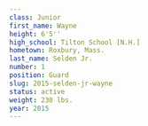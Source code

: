 ```yaml
---
class: Junior
first_name: Wayne
height: 6'5''
high_school: Tilton School [N.H.]
hometown: Roxbury, Mass.
last_name: Selden Jr.
number: 1
position: Guard
slug: 2015-selden-jr-wayne
status: active
weight: 230 lbs.
year: 2015
---
```


